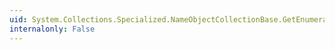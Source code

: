 ```yaml
---
uid: System.Collections.Specialized.NameObjectCollectionBase.GetEnumerator
internalonly: False
---
```

